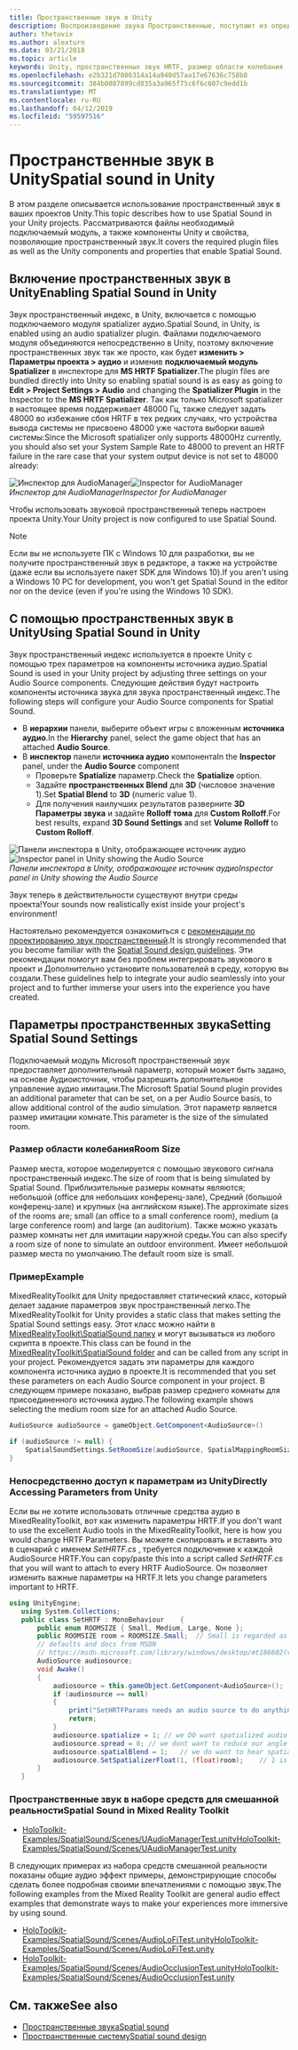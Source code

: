 ```yaml
---
title: Пространственные звук в Unity
description: Воспроизведение звука Пространственные, поступают из определенного трехмерной точки в пределах вашей сцене Unity.
author: thetuvix
ms.author: alexturn
ms.date: 03/21/2018
ms.topic: article
keywords: Unity, пространственных звук HRTF, размер области колебания
ms.openlocfilehash: e2b321d7086314a14a940d57aa17e67636c758b8
ms.sourcegitcommit: 384b0087899cd835a3a965f75c6f6c607c9edd1b
ms.translationtype: MT
ms.contentlocale: ru-RU
ms.lasthandoff: 04/12/2019
ms.locfileid: "59597516"
---
```

# <a name="spatial-sound-in-unity"></a><span data-ttu-id="f48ab-104">Пространственные звук в Unity</span><span class="sxs-lookup"><span data-stu-id="f48ab-104">Spatial sound in Unity</span></span>

<span data-ttu-id="f48ab-105">В этом разделе описывается использование пространственный звук в ваших проектов Unity.</span><span class="sxs-lookup"><span data-stu-id="f48ab-105">This topic describes how to use Spatial Sound in your Unity projects.</span></span> <span data-ttu-id="f48ab-106">Рассматриваются файлы необходимый подключаемый модуль, а также компоненты Unity и свойства, позволяющие пространственный звук.</span><span class="sxs-lookup"><span data-stu-id="f48ab-106">It covers the required plugin files as well as the Unity components and properties that enable Spatial Sound.</span></span>

## <a name="enabling-spatial-sound-in-unity"></a><span data-ttu-id="f48ab-107">Включение пространственных звук в Unity</span><span class="sxs-lookup"><span data-stu-id="f48ab-107">Enabling Spatial Sound in Unity</span></span>

<span data-ttu-id="f48ab-108">Звук пространственный индекс, в Unity, включается с помощью подключаемого модуля spatializer аудио.</span><span class="sxs-lookup"><span data-stu-id="f48ab-108">Spatial Sound, in Unity, is enabled using an audio spatializer plugin.</span></span> <span data-ttu-id="f48ab-109">Файлами подключаемого модуля объединяются непосредственно в Unity, поэтому включение пространственных звук так же просто, как будет **изменить > Параметры проекта > аудио** и изменив **подключаемый модуль Spatializer** в инспекторе для  **MS HRTF Spatializer**.</span><span class="sxs-lookup"><span data-stu-id="f48ab-109">The plugin files are bundled directly into Unity so enabling spatial sound is as easy as going to **Edit > Project Settings > Audio** and changing the **Spatializer Plugin** in the Inspector to the **MS HRTF Spatializer**.</span></span> <span data-ttu-id="f48ab-110">Так как только Microsoft spatializer в настоящее время поддерживает 48000 Гц, также следует задать 48000 во избежание сбоя HRTF в тех редких случаях, что устройства вывода системы не присвоено 48000 уже частота выборки вашей системы:</span><span class="sxs-lookup"><span data-stu-id="f48ab-110">Since the Microsoft spatializer only supports 48000Hz currently, you should also set your System Sample Rate to 48000 to prevent an HRTF failure in the rare case that your system output device is not set to 48000 already:</span></span>

<span data-ttu-id="f48ab-111">![Инспектор для AudioManager](images/audio-250px.png)</span><span class="sxs-lookup"><span data-stu-id="f48ab-111">![Inspector for AudioManager](images/audio-250px.png)</span></span><br>
<span data-ttu-id="f48ab-112">*Инспектор для AudioManager*</span><span class="sxs-lookup"><span data-stu-id="f48ab-112">*Inspector for AudioManager*</span></span>

<span data-ttu-id="f48ab-113">Чтобы использовать звуковой пространственный теперь настроен проекта Unity.</span><span class="sxs-lookup"><span data-stu-id="f48ab-113">Your Unity project is now configured to use Spatial Sound.</span></span>

>[!NOTE]
><span data-ttu-id="f48ab-114">Если вы не используете ПК с Windows 10 для разработки, вы не получите пространственный звук в редакторе, а также на устройстве (даже если вы используете пакет SDK для Windows 10).</span><span class="sxs-lookup"><span data-stu-id="f48ab-114">If you aren't using a Windows 10 PC for development, you won't get Spatial Sound in the editor nor on the device (even if you're using the Windows 10 SDK).</span></span>

## <a name="using-spatial-sound-in-unity"></a><span data-ttu-id="f48ab-115">С помощью пространственных звук в Unity</span><span class="sxs-lookup"><span data-stu-id="f48ab-115">Using Spatial Sound in Unity</span></span>

<span data-ttu-id="f48ab-116">Звук пространственный индекс используется в проекте Unity с помощью трех параметров на компоненты источника аудио.</span><span class="sxs-lookup"><span data-stu-id="f48ab-116">Spatial Sound is used in your Unity project by adjusting three settings on your Audio Source components.</span></span> <span data-ttu-id="f48ab-117">Следующие действия будут настроить компоненты источника звука для звука пространственный индекс.</span><span class="sxs-lookup"><span data-stu-id="f48ab-117">The following steps will configure your Audio Source components for Spatial Sound.</span></span>
* <span data-ttu-id="f48ab-118">В **иерархии** панели, выберите объект игры с вложенным **источника аудио**.</span><span class="sxs-lookup"><span data-stu-id="f48ab-118">In the **Hierarchy** panel, select the game object that has an attached **Audio Source**.</span></span>
* <span data-ttu-id="f48ab-119">В **инспектор** панели **источника аудио** компонента</span><span class="sxs-lookup"><span data-stu-id="f48ab-119">In the **Inspector** panel, under the **Audio Source** component</span></span>
    * <span data-ttu-id="f48ab-120">Проверьте **Spatialize** параметр.</span><span class="sxs-lookup"><span data-stu-id="f48ab-120">Check the **Spatialize** option.</span></span>
    * <span data-ttu-id="f48ab-121">Задайте **пространственных Blend** для **3D** (числовое значение 1).</span><span class="sxs-lookup"><span data-stu-id="f48ab-121">Set **Spatial Blend** to **3D** (numeric value 1).</span></span>
    * <span data-ttu-id="f48ab-122">Для получения наилучших результатов разверните **3D Параметры звука** и задайте **Rolloff тома** для **Custom Rolloff**.</span><span class="sxs-lookup"><span data-stu-id="f48ab-122">For best results, expand **3D Sound Settings** and set **Volume Rolloff** to **Custom Rolloff**.</span></span>

<span data-ttu-id="f48ab-123">![Панели инспектора в Unity, отображающее источник аудио](images/audiosource.png)</span><span class="sxs-lookup"><span data-stu-id="f48ab-123">![Inspector panel in Unity showing the Audio Source](images/audiosource.png)</span></span><br>
<span data-ttu-id="f48ab-124">*Панели инспектора в Unity, отображающее источник аудио*</span><span class="sxs-lookup"><span data-stu-id="f48ab-124">*Inspector panel in Unity showing the Audio Source*</span></span>

<span data-ttu-id="f48ab-125">Звук теперь в действительности существуют внутри среды проекта!</span><span class="sxs-lookup"><span data-stu-id="f48ab-125">Your sounds now realistically exist inside your project's environment!</span></span>

<span data-ttu-id="f48ab-126">Настоятельно рекомендуется ознакомиться с [рекомендации по проектированию звук пространственный](spatial-sound-design.md).</span><span class="sxs-lookup"><span data-stu-id="f48ab-126">It is strongly recommended that you become familiar with the [Spatial Sound design guidelines](spatial-sound-design.md).</span></span> <span data-ttu-id="f48ab-127">Эти рекомендации помогут вам без проблем интегрировать звукового в проект и Дополнительно установите пользователей в среду, которую вы создали.</span><span class="sxs-lookup"><span data-stu-id="f48ab-127">These guidelines help to integrate your audio seamlessly into your project and to further immerse your users into the experience you have created.</span></span>

## <a name="setting-spatial-sound-settings"></a><span data-ttu-id="f48ab-128">Параметры пространственных звука</span><span class="sxs-lookup"><span data-stu-id="f48ab-128">Setting Spatial Sound Settings</span></span>

<span data-ttu-id="f48ab-129">Подключаемый модуль Microsoft пространственный звук предоставляет дополнительный параметр, который может быть задано, на основе Аудиоисточник, чтобы разрешить дополнительное управление аудио имитации.</span><span class="sxs-lookup"><span data-stu-id="f48ab-129">The Microsoft Spatial Sound plugin provides an additional parameter that can be set, on a per Audio Source basis, to allow additional control of the audio simulation.</span></span> <span data-ttu-id="f48ab-130">Этот параметр является размер имитации комнате.</span><span class="sxs-lookup"><span data-stu-id="f48ab-130">This parameter is the size of the simulated room.</span></span>

### <a name="room-size"></a><span data-ttu-id="f48ab-131">Размер области колебания</span><span class="sxs-lookup"><span data-stu-id="f48ab-131">Room Size</span></span>

<span data-ttu-id="f48ab-132">Размер места, которое моделируется с помощью звукового сигнала пространственный индекс.</span><span class="sxs-lookup"><span data-stu-id="f48ab-132">The size of room that is being simulated by Spatial Sound.</span></span> <span data-ttu-id="f48ab-133">Приблизительные размеры комнаты являются; небольшой (office для небольших конференц-зале), Средний (большой конференц-зале) и крупных (на английском языке).</span><span class="sxs-lookup"><span data-stu-id="f48ab-133">The approximate sizes of the rooms are; small (an office to a small conference room), medium (a large conference room) and large (an auditorium).</span></span> <span data-ttu-id="f48ab-134">Также можно указать размер комнаты нет для имитации наружной среды.</span><span class="sxs-lookup"><span data-stu-id="f48ab-134">You can also specify a room size of none to simulate an outdoor environment.</span></span> <span data-ttu-id="f48ab-135">Имеет небольшой размер места по умолчанию.</span><span class="sxs-lookup"><span data-stu-id="f48ab-135">The default room size is small.</span></span>

### <a name="example"></a><span data-ttu-id="f48ab-136">Пример</span><span class="sxs-lookup"><span data-stu-id="f48ab-136">Example</span></span>

<span data-ttu-id="f48ab-137">MixedRealityToolkit для Unity предоставляет статический класс, который делает задание параметров звук пространственный легко.</span><span class="sxs-lookup"><span data-stu-id="f48ab-137">The MixedRealityToolkit for Unity provides a static class that makes setting the Spatial Sound settings easy.</span></span> <span data-ttu-id="f48ab-138">Этот класс можно найти в [MixedRealityToolkit\SpatialSound папку](https://github.com/Microsoft/MixedRealityToolkit-Unity/tree/htk_release/Assets/HoloToolkit/SpatialSound) и могут вызываться из любого скрипта в проекте.</span><span class="sxs-lookup"><span data-stu-id="f48ab-138">This class can be found in the [MixedRealityToolkit\SpatialSound folder](https://github.com/Microsoft/MixedRealityToolkit-Unity/tree/htk_release/Assets/HoloToolkit/SpatialSound) and can be called from any script in your project.</span></span> <span data-ttu-id="f48ab-139">Рекомендуется задать эти параметры для каждого компонента источника аудио в проекте.</span><span class="sxs-lookup"><span data-stu-id="f48ab-139">It is recommended that you set these parameters on each Audio Source component in your project.</span></span> <span data-ttu-id="f48ab-140">В следующем примере показано, выбрав размер среднего комнаты для присоединенного источника аудио.</span><span class="sxs-lookup"><span data-stu-id="f48ab-140">The following example shows selecting the medium room size for an attached Audio Source.</span></span>

```cs
AudioSource audioSource = gameObject.GetComponent<AudioSource>()

if (audioSource != null) {
    SpatialSoundSettings.SetRoomSize(audioSource, SpatialMappingRoomSizes.Medium);
}
```

### <a name="directly-accessing-parameters-from-unity"></a><span data-ttu-id="f48ab-141">Непосредственно доступ к параметрам из Unity</span><span class="sxs-lookup"><span data-stu-id="f48ab-141">Directly Accessing Parameters from Unity</span></span>

<span data-ttu-id="f48ab-142">Если вы не хотите использовать отличные средства аудио в MixedRealityToolkit, вот как изменить параметры HRTF.</span><span class="sxs-lookup"><span data-stu-id="f48ab-142">If you don't want to use the excellent Audio tools in the MixedRealityToolkit, here is how you would change HRTF Parameters.</span></span> <span data-ttu-id="f48ab-143">Вы можете скопировать и вставить это в сценарий с именем *SetHRTF.cs* , требуется подключение к каждой AudioSource HRTF.</span><span class="sxs-lookup"><span data-stu-id="f48ab-143">You can copy/paste this into a script called *SetHRTF.cs* that you will want to attach to every HRTF AudioSource.</span></span> <span data-ttu-id="f48ab-144">Он позволяет изменить важные параметры на HRTF.</span><span class="sxs-lookup"><span data-stu-id="f48ab-144">It lets you change parameters important to HRTF.</span></span>

```cs
using UnityEngine;
   using System.Collections;
   public class SetHRTF : MonoBehaviour    {
       public enum ROOMSIZE { Small, Medium, Large, None };
       public ROOMSIZE room = ROOMSIZE.Small;  // Small is regarded as the "most average"
       // defaults and docs from MSDN
       // https://msdn.microsoft.com/library/windows/desktop/mt186602(v=vs.85).aspx
       AudioSource audiosource;
       void Awake()
       {
           audiosource = this.gameObject.GetComponent<AudioSource>();
           if (audiosource == null)
           {
               print("SetHRTFParams needs an audio source to do anything.");
               return;
           }
           audiosource.spatialize = 1; // we DO want spatialized audio
           audiosource.spread = 0; // we dont want to reduce our angle of hearing
           audiosource.spatialBlend = 1;   // we do want to hear spatialized audio
           audiosource.SetSpatializerFloat(1, (float)room);    // 1 is the roomsize param
       }
   }
```
### <a name="spatial-sound-in-mixed-reality-toolkit"></a><span data-ttu-id="f48ab-145">Пространственные звук в наборе средств для смешанной реальности</span><span class="sxs-lookup"><span data-stu-id="f48ab-145">Spatial Sound in Mixed Reality Toolkit</span></span>
- [<span data-ttu-id="f48ab-146">HoloToolkit-Examples/SpatialSound/Scenes/UAudioManagerTest.unity</span><span class="sxs-lookup"><span data-stu-id="f48ab-146">HoloToolkit-Examples/SpatialSound/Scenes/UAudioManagerTest.unity</span></span>](https://github.com/Microsoft/MixedRealityToolkit-Unity/blob/htk_release/Assets/HoloToolkit-Examples/SpatialSound/Scenes/UAudioManagerTest.unity)

<span data-ttu-id="f48ab-147">В следующих примерах из набора средств смешанной реальности показаны общие аудио эффект примеры, демонстрирующие способы сделать более подробная своими впечатлениями с помощью звук.</span><span class="sxs-lookup"><span data-stu-id="f48ab-147">The following examples from the Mixed Reality Toolkit are general audio effect examples that demonstrate ways to make your experiences more immersive by using sound.</span></span>
- [<span data-ttu-id="f48ab-148">HoloToolkit-Examples/SpatialSound/Scenes/AudioLoFiTest.unity</span><span class="sxs-lookup"><span data-stu-id="f48ab-148">HoloToolkit-Examples/SpatialSound/Scenes/AudioLoFiTest.unity</span></span>](https://github.com/Microsoft/MixedRealityToolkit-Unity/blob/htk_release/Assets/HoloToolkit-Examples/SpatialSound/Scenes/AudioLoFiTest.unity)
- [<span data-ttu-id="f48ab-149">HoloToolkit-Examples/SpatialSound/Scenes/AudioOcclusionTest.unity</span><span class="sxs-lookup"><span data-stu-id="f48ab-149">HoloToolkit-Examples/SpatialSound/Scenes/AudioOcclusionTest.unity</span></span>](https://github.com/Microsoft/MixedRealityToolkit-Unity/blob/htk_release/Assets/HoloToolkit-Examples/SpatialSound/Scenes/AudioOcclusionTest.unity)

## <a name="see-also"></a><span data-ttu-id="f48ab-150">См. также</span><span class="sxs-lookup"><span data-stu-id="f48ab-150">See also</span></span>
* [<span data-ttu-id="f48ab-151">Пространственные звука</span><span class="sxs-lookup"><span data-stu-id="f48ab-151">Spatial sound</span></span>](spatial-sound.md)
* [<span data-ttu-id="f48ab-152">Пространственные систему</span><span class="sxs-lookup"><span data-stu-id="f48ab-152">Spatial sound design</span></span>](spatial-sound-design.md)
